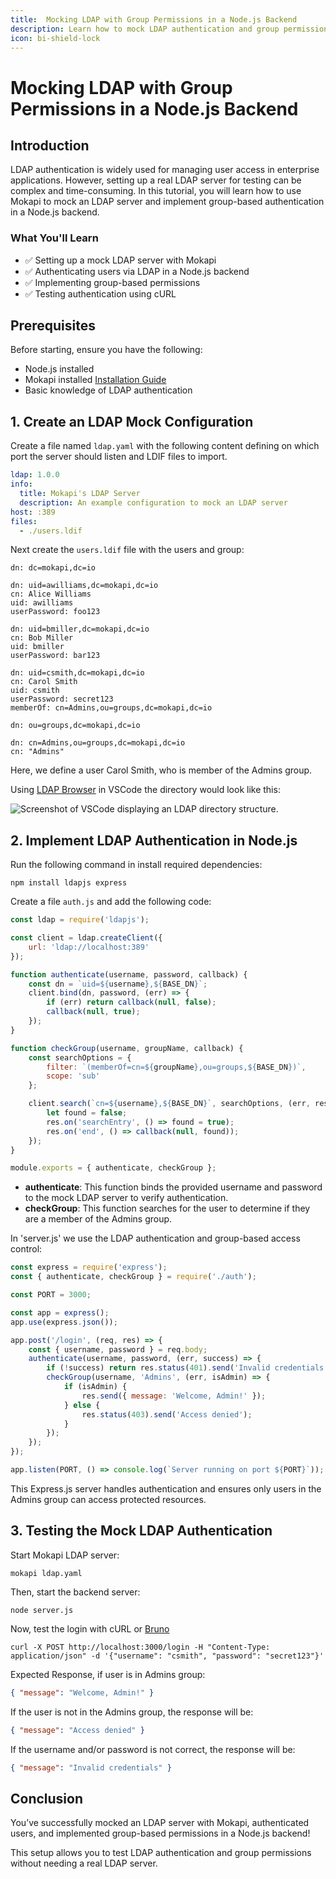 ```yaml
---
title:  Mocking LDAP with Group Permissions in a Node.js Backend
description: Learn how to mock LDAP authentication and group permission using Mokapi and a Node.js backend.
icon: bi-shield-lock
---
```


# Mocking LDAP with Group Permissions in a Node.js Backend

## Introduction

LDAP authentication is widely used for managing user access in enterprise applications. However, setting up a real LDAP 
server for testing can be complex and time-consuming. In this tutorial, you will learn how to use Mokapi to mock an 
LDAP server and implement group-based authentication in a Node.js backend.

### What You'll Learn

- ✅ Setting up a mock LDAP server with Mokapi
- ✅ Authenticating users via LDAP in a Node.js backend
- ✅ Implementing group-based permissions
- ✅ Testing authentication using cURL

## Prerequisites

Before starting, ensure you have the following:

- Node.js installed
- Mokapi installed [Installation Guide](/docs/guides/get-started/installation.md)
- Basic knowledge of LDAP authentication

## 1. Create an LDAP Mock Configuration

Create a file named `ldap.yaml` with the following content defining on which port the server
should listen and LDIF files to import. 

```yaml tab=ldap.yaml
ldap: 1.0.0
info:
  title: Mokapi's LDAP Server
  description: An example configuration to mock an LDAP server
host: :389
files:
  - ./users.ldif
```

Next create the `users.ldif` file with the users and group:

```ldif tab=users.ldif
dn: dc=mokapi,dc=io

dn: uid=awilliams,dc=mokapi,dc=io
cn: Alice Williams
uid: awilliams
userPassword: foo123

dn: uid=bmiller,dc=mokapi,dc=io
cn: Bob Miller
uid: bmiller
userPassword: bar123

dn: uid=csmith,dc=mokapi,dc=io
cn: Carol Smith
uid: csmith
userPassword: secret123
memberOf: cn=Admins,ou=groups,dc=mokapi,dc=io

dn: ou=groups,dc=mokapi,dc=io

dn: cn=Admins,ou=groups,dc=mokapi,dc=io
cn: "Admins"
```

Here, we define a user Carol Smith, who is member of the Admins group.

Using [LDAP Browser](https://marketplace.visualstudio.com/items?itemName=fengtan.ldap-explorer) in VSCode the directory would look like this:

<img src="./vscode-ldap-browse-example.png" alt="Screenshot of VSCode displaying an LDAP directory structure." />

## 2. Implement LDAP Authentication in Node.js

Run the following command in install required dependencies:

```shell
npm install ldapjs express
```

Create a file `auth.js` and add the following code:

```javascript
const ldap = require('ldapjs');

const client = ldap.createClient({
    url: 'ldap://localhost:389'
});

function authenticate(username, password, callback) {
    const dn = `uid=${username},${BASE_DN}`;
    client.bind(dn, password, (err) => {
        if (err) return callback(null, false);
        callback(null, true);
    });
}

function checkGroup(username, groupName, callback) {
    const searchOptions = {
        filter: `(memberOf=cn=${groupName},ou=groups,${BASE_DN})`,
        scope: 'sub'
    };

    client.search(`cn=${username},${BASE_DN}`, searchOptions, (err, res) => {
        let found = false;
        res.on('searchEntry', () => found = true);
        res.on('end', () => callback(null, found));
    });
}

module.exports = { authenticate, checkGroup };
```

- **authenticate**: This function binds the provided username and password to the mock LDAP server to verify authentication.
- **checkGroup**: This function searches for the user to determine if they are a member of the Admins group.

In 'server.js' we use the LDAP authentication and group-based access control:

```javascript tab=server.js
const express = require('express');
const { authenticate, checkGroup } = require('./auth');

const PORT = 3000;

const app = express();
app.use(express.json());

app.post('/login', (req, res) => {
    const { username, password } = req.body;
    authenticate(username, password, (err, success) => {
        if (!success) return res.status(401).send('Invalid credentials');
        checkGroup(username, 'Admins', (err, isAdmin) => {
            if (isAdmin) {
                res.send({ message: 'Welcome, Admin!' });
            } else {
                res.status(403).send('Access denied');
            }
        });
    });
});

app.listen(PORT, () => console.log(`Server running on port ${PORT}`));
```

This Express.js server handles authentication and ensures only users in the Admins group can access protected resources.

## 3. Testing the Mock LDAP Authentication 

Start Mokapi LDAP server:

```shell
mokapi ldap.yaml
```

Then, start the backend server:

```shell
node server.js
```

Now, test the login with cURL or [Bruno](https://www.usebruno.com/) 

```shell
curl -X POST http://localhost:3000/login -H "Content-Type: application/json" -d '{"username": "csmith", "password": "secret123"}'
```

Expected Response, if user is in Admins group:

```json
{ "message": "Welcome, Admin!" }
```

If the user is not in the Admins group, the response will be:

```json
{ "message": "Access denied" }
```

If the username and/or password is not correct, the response will be:

```json
{ "message": "Invalid credentials" }
```

## Conclusion

You’ve successfully mocked an LDAP server with Mokapi, authenticated users, and 
implemented group-based permissions in a Node.js backend!

This setup allows you to test LDAP authentication and group permissions without needing a real LDAP server.